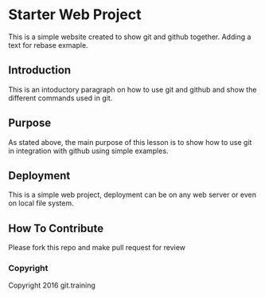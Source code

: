 # Starter Web Project
This is a simple website created to show git and github together. Adding a text for rebase exmaple.
## Introduction
This is an intoductory paragraph on how to use git and github and show the different commands used in git.
## Purpose
As stated above, the main purpose of this lesson is to show how to use git in integration with github using simple examples.
## Deployment
This is a simple web project, deployment can be on any web server or even on local file system.
## How To Contribute
Please fork this repo and make pull request for review
### Copyright
Copyright 2016 git.training